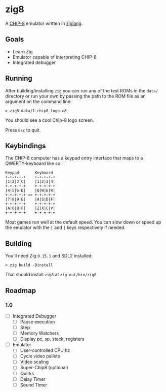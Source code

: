 # zig8

A [CHIP-8](http://devernay.free.fr/hacks/chip8/C8TECH10.HTM "Chip-8
reference") emulator written in [ziglang](https://ziglang.org/).

## Goals

- Learn Zig
- Emulator capable of interpreting CHIP-8
- Integrated debugger

## Running

After building/installing `zig` you can run any of the test ROMs in
the `data/` directory or run your own by passing the path to the ROM
file as an argument on the command line:

    > zig8 data/1-chip8-logo.c8

You should see a cool Chip-8 logo screen.

Press `Esc` to quit.

## Keybindings

The CHIP-8 computer has a keypad entry interface that maps to a
QWERTY-keyboard like so:

    Keypad       Keyboard
    +-+-+-+-+    +-+-+-+-+
    |1|2|3|C|    |1|2|3|4|
    +-+-+-+-+    +-+-+-+-+
    |4|5|6|D|    |Q|W|E|R|
    +-+-+-+-+ => +-+-+-+-+
    |7|8|9|E|    |A|S|D|F|
    +-+-+-+-+    +-+-+-+-+
    |A|0|B|F|    |Z|X|C|V|
    +-+-+-+-+    +-+-+-+-+

Most games run well at the default speed.  You can slow down or speed
up the emulator with the `[` and `]` keys respectively if needed.

## Building

You'll need Zig `0.15.1` and SDL2 installed:

    > zig build -Dinstall

That should install `zig8` at `zig-out/bin/zig8`.

## Roadmap

### 1.0

- [ ] Integrated Debugger
  - [ ] Pause execution
  - [ ] Step
  - [ ] Memory Watchers
  - [ ] Display pc, sp, stack, registers
- [ ] Emulator
  - [ ] User-controlled CPU hz
  - [ ] Cycle video pallets
  - [ ] Video scaling
  - [ ] Super-Chip8 (optional)
  - [ ] Quirks
  - [ ] Delay Timer
  - [ ] Sound Timer
